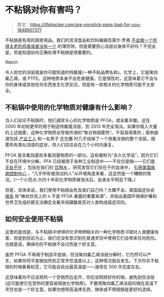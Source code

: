 # 不粘锅对你有害吗？

> 原文：<https://lifehacker.com/are-nonstick-pans-bad-for-you-1848907371>

不粘锅是有用的厨房用品。我们的资深食品和饮料编辑克莱尔·罗弗 [不会做一个煎得太老的鸡蛋或者没有一个](https://lifehacker.com/you-need-a-nonstick-pan-but-it-doesnt-need-to-be-expen-1798677487) 的薄煎饼。但是需要担心涂层对身体不好吗？不完全是，但是知道如何正确处理不粘锅是很重要的。

Watch

令人担忧的涂层就是你可能知道的特氟隆(一种不粘品牌名称)。化学上，它是聚四氟乙烯，或 PTFE。这种物质本身不会危害健康。它是惰性的，这意味着它不会与你的身体或其他任何东西发生化学反应。但是有一些相关的化学物质可能不太安全。

## 不粘锅中使用的化学物质对健康有什么影响？

当人们谈论不粘锅时，他们通常关心的化学物质是 PFOA，或全氟辛酸。这在 2000 年初和更早的用于制造特氟隆涂层，到 2013 年完全淘汰。如果你吸入大量的上述烟雾，这种化学物质会导致所谓的“聚合物烟雾热”。不容易得熏热；案例报道包括 [产业工人](https://jamanetwork.com/journals/jama/article-abstract/654702) 和一名男子 [在午睡](https://www.ncbi.nlm.nih.gov/pmc/articles/PMC4544973/) 时几乎烧掉了一个铁氟龙锅的整个涂层。烟雾热有类似流感的症状，但人们往往会在几个小时内康复。

PFOA 是全氟烷基和多氟烷基物质的一部分。这些被称为“永久化学品”，因为它们不会在环境中分解。PFA 已经被用于各种工业制造中——不仅仅是锅——它们是 [无处不在](https://gizmodo.com/harmful-forever-chemicals-linger-in-the-air-of-homes-o-1847591056) ，包括在我们的 [饮用水](https://gizmodo.com/six-million-americans-have-this-toxic-chemical-in-their-1785025366) 。研究发现它们存在于的血液中， [引用美国疾病控制中心](https://www.cdc.gov/biomonitoring/PFOA_FactSheet.html) ，“几乎所有被测试的人”从环境角度来看，这显然是一个糟糕的情况。(一个小亮点:大约十年前化学物质被淘汰后，血液水平明显下降。)

但是，具体来说，我们使用不粘锅会危及我们自己吗？大概不会。美国癌症协会 [报告](https://www.cancer.org/cancer/cancer-causes/chemicals/teflon-and-perfluorooctanoic-acid-pfoa.html) 称“棒状炊具上的 n 不是 PFOA 暴露的重要来源”，并指出美国环境保护署和世界卫生组织都无法确定全氟辛烷磺酸是否对人类构成癌症风险。

## 如何安全使用不粘锅

这里的底线是，与不粘锅*中使用的化学物质*相关的一种化学物质*可能*对人类健康有害，但是到目前为止，我们还没有意识到在普通烹饪中使用它们会带来任何危险。也就是说，确保你的不粘锅不会过热是个好主意。

虽然 PFOA 不再用于制造平底锅，但当聚四氟乙烯涂层分解时，它仍然可以产生，如果你将平底锅加热到正常烹饪温度以上，这种情况就会发生。下次你买不粘锅的时候看看标签，它可能会给出最高温度——通常在 500 华氏度左右。

这意味着你不应该预热一个空锅然后走开，你应该照顾好你的锅，避免刮伤涂层(这可能使它在受热时更容易释放化学物质)。不要用聚四氟乙烯涂层的锅在高温下烹饪也是一个好主意。如果你想用高温烤东西，铸铁或不锈钢锅是更好的选择。